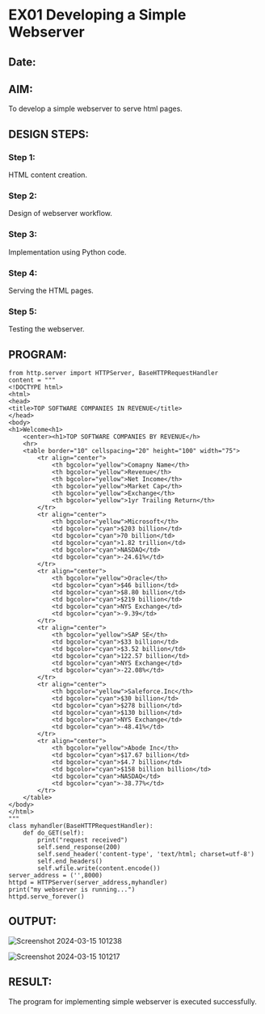 # EX01 Developing a Simple Webserver
## Date:

## AIM:
To develop a simple webserver to serve html pages.

## DESIGN STEPS:
### Step 1: 
HTML content creation.

### Step 2:
Design of webserver workflow.

### Step 3:
Implementation using Python code.

### Step 4:
Serving the HTML pages.

### Step 5:
Testing the webserver.

## PROGRAM:
```
from http.server import HTTPServer, BaseHTTPRequestHandler
content = """
<!DOCTYPE html>
<html>
<head>
<title>TOP SOFTWARE COMPANIES IN REVENUE</title>
</head>
<body>
<h1>Welcome<h1>
    <center><h1>TOP SOFTWARE COMPANIES BY REVENUE</h>
    <hr>
    <table border="10" cellspacing="20" height="100" width="75">
        <tr align="center">
            <th bgcolor="yellow">Comapny Name</th>
            <th bgcolor="yellow">Revenue</th>
            <th bgcolor="yellow">Net Income</th>
            <th bgcolor="yellow">Market Cap</th>
            <th bgcolor="yellow">Exchange</th>
            <th bgcolor="yellow">1yr Trailing Return</th>
        </tr>
        <tr align="center">
            <th bgcolor="yellow">Microsoft</th>
            <td bgcolor="cyan">$203 billion</td>
            <td bgcolor="cyan">70 billion</td>
            <td bgcolor="cyan">1.82 trillion</td>
            <td bgcolor="cyan">NASDAQ</td>
            <td bgcolor="cyan">-24.61%</td>
        </tr>
        <tr align="center">
            <th bgcolor="yellow">Oracle</th>
            <td bgcolor="cyan">$46 billion</td>
            <td bgcolor="cyan">$8.80 billion</td>
            <td bgcolor="cyan">$219 billion</td>
            <td bgcolor="cyan">NYS Exchange</td>
            <td bgcolor="cyan">-9.39</td>
        </tr>
        <tr align="center">
            <th bgcolor="yellow">SAP SE</th>
            <td bgcolor="cyan">$33 billion</td>
            <td bgcolor="cyan">$3.52 billion</td>
            <td bgcolor="cyan">122.57 billion</td>
            <td bgcolor="cyan">NYS Exchange</td>
            <td bgcolor="cyan">-22.08%</td>
        </tr>
        <tr align="center">
            <th bgcolor="yellow">Saleforce.Inc</th>
            <td bgcolor="cyan">$30 billion</td>
            <td bgcolor="cyan">$278 billion</td>
            <td bgcolor="cyan">$130 billion</td>
            <td bgcolor="cyan">NYS Exchange</td>
            <td bgcolor="cyan">-48.41%</td>
        </tr>
        <tr align="center">
            <th bgcolor="yellow">Abode Inc</th>
            <td bgcolor="cyan">$17.67 billion</td>
            <td bgcolor="cyan">$4.7 billion</td>
            <td bgcolor="cyan">$158 billion billion</td>
            <td bgcolor="cyan">NASDAQ</td>
            <td bgcolor="cyan">-38.77%</td>
        </tr>
    </table>
</body>
</html>
"""
class myhandler(BaseHTTPRequestHandler):
    def do_GET(self):
        print("request received")
        self.send_response(200)
        self.send_header('content-type', 'text/html; charset=utf-8')
        self.end_headers()
        self.wfile.write(content.encode())
server_address = ('',8000)
httpd = HTTPServer(server_address,myhandler)
print("my webserver is running...")
httpd.serve_forever()
```

## OUTPUT:
![Screenshot 2024-03-15 101238](https://github.com/Narasimhan05/simplewebserver/assets/132819871/f2d3ecd1-c190-4f38-9ab3-68a007e7d376)

![Screenshot 2024-03-15 101217](https://github.com/Narasimhan05/simplewebserver/assets/132819871/5d3c2ee6-5353-475c-98b5-43c71ffe9965)

## RESULT:
The program for implementing simple webserver is executed successfully.
